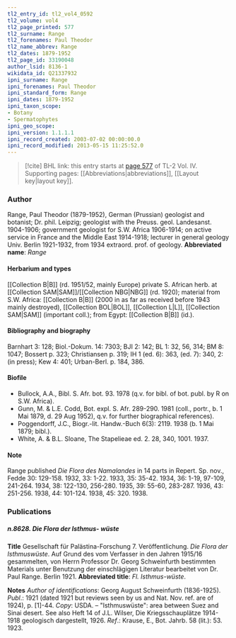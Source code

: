 ```yaml
---
tl2_entry_id: tl2_vol4_0592
tl2_volume: vol4
tl2_page_printed: 577
tl2_surname: Range
tl2_forenames: Paul Theodor
tl2_name_abbrev: Range
tl2_dates: 1879-1952
tl2_page_id: 33190048
author_lsid: 8136-1
wikidata_id: Q21337932
ipni_surname: Range
ipni_forenames: Paul Theodor
ipni_standard_form: Range
ipni_dates: 1879-1952
ipni_taxon_scope: 
- Botany
- Spermatophytes
ipni_geo_scope: 
ipni_version: 1.1.1.1
ipni_record_created: 2003-07-02 00:00:00.0
ipni_record_modified: 2013-05-15 11:25:52.0
---
```



> [!cite] BHL link: this entry starts at [page 577](https://www.biodiversitylibrary.org/page/33190048) of TL-2 Vol. IV.
> Supporting pages: [[Abbreviations|abbreviations]], [[Layout key|layout key]].

### Author

Range, Paul Theodor (1879-1952), German (Prussian) geologist and botanist; Dr. phil. Leipzig; geologist with the Preuss. geol. Landesanst. 1904-1906; government geologist for S.W. Africa 1906-1914; on active service in France and the Middle East 1914-1918; lecturer in general geology Univ. Berlin 1921-1932, from 1934 extraord. prof. of geology. 
**Abbreviated name**: *Range*

#### Herbarium and types

[[Collection B|B]] (rd. 1951/52, mainly Europe) private S. African herb. at [[Collection SAM|SAM]]/[[Collection NBG|NBG]] (rd. 1920); material from S.W. Africa: [[Collection B|B]] (2000 in as far as received before 1943 mainly destroyed), [[Collection BOL|BOL]], [[Collection L|L]], [[Collection SAM|SAM]] (important coll.); from Egypt: [[Collection B|B]] (id.).

#### Bibliography and biography

Barnhart 3: 128; Biol.-Dokum. 14: 7303; BJI 2: 142; BL 1: 32, 56, 314; BM 8: 1047; Bossert p. 323; Christiansen p. 319; IH 1 (ed. 6): 363, (ed. 7): 340, 2: (in press); Kew 4: 401; Urban-Berl. p. 184, 386.

#### Biofile

- Bullock, A.A., Bibl. S. Afr. bot. 93. 1978 (q.v. for bibl. of bot. publ. by R on S.W. Africa).
- Gunn, M. & L.E. Codd, Bot. expl. S. Afr. 289-290. 1981 (coll., portr., b. 1 Mai 1879, d. 29 Aug 1952), q.v. for further biographical references).
- Poggendorff, J.C., Biogr.-lit. Handw.-Buch 6(3): 2119. 1938 (b. 1 Mai 1879; bibl.).
- White, A. & B.L. Sloane, The Stapelieae ed. 2. 28, 340, 1001. 1937.

#### Note

Range published *Die Flora des Namalandes* in 14 parts in Repert. Sp. nov., Fedde 30: 129-158. 1932, 33: 1-22. 1933, 35: 35-42. 1934, 36: 1-19, 97-109, 241-264. 1934, 38: 122-130, 256-280. 1935, 39: 55-60, 283-287. 1936, 43: 251-256. 1938, 44: 101-124. 1938, 45: 320. 1938.

### Publications

##### n.8628. Die Flora der Isthmus- wüste

**Title**
Gesellschaft für Palästina-Forschung 7. Veröffentlichung. *Die Flora der Isthmuswüste*. Auf Grund des vom Verfasser in den Jahren 1915/16 gesammelten, von Herrn Professor Dr. Georg Schweinfurth bestimmten Materials unter Benutzung der einschlägigen Literatur bearbeitet von Dr. Paul Range. Berlin 1921.
**Abbreviated title**: *Fl. Isthmus-wüste*.

**Notes**
*Author of identifications*: Georg August Schweinfurth (1836-1925).
*Publ*.: 1921 (dated 1921 but reviews seen by us and Nat. Nov. ref. are of 1924), p. \[1\]-44.
*Copy*: USDA. – "Isthmuswüste": area between Suez and Sinai desert. See also Heft 14 of J.L. Wilser, Die Kriegsschauplätze 1914-1918 geologisch dargestellt, 1926.
*Ref*.: Krause, E., Bot. Jahrb. 58 (lit.): 53. 1923.


